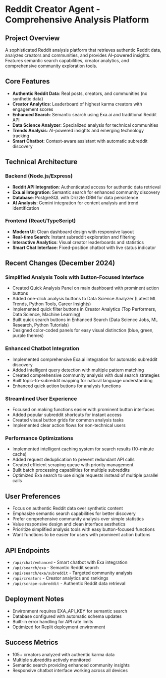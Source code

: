 # Reddit Creator Agent - Comprehensive Analysis Platform

## Project Overview
A sophisticated Reddit analysis platform that retrieves authentic Reddit data, analyzes creators and communities, and provides AI-powered insights. Features semantic search capabilities, creator analytics, and comprehensive community exploration tools.

## Core Features
- **Authentic Reddit Data**: Real posts, creators, and communities (no synthetic data)
- **Creator Analytics**: Leaderboard of highest karma creators with engagement scores
- **Enhanced Search**: Semantic search using Exa.ai and traditional Reddit API
- **Data Science Analyzer**: Specialized analysis for technical communities
- **Trends Analysis**: AI-powered insights and emerging technology tracking
- **Smart Chatbot**: Context-aware assistant with automatic subreddit discovery

## Technical Architecture

### Backend (Node.js/Express)
- **Reddit API Integration**: Authenticated access for authentic data retrieval
- **Exa.ai Integration**: Semantic search for enhanced community discovery
- **Database**: PostgreSQL with Drizzle ORM for data persistence
- **AI Analysis**: Gemini integration for content analysis and trend identification

### Frontend (React/TypeScript)
- **Modern UI**: Clean dashboard design with responsive layout
- **Real-time Search**: Instant subreddit exploration and filtering
- **Interactive Analytics**: Visual creator leaderboards and statistics
- **Smart Chat Interface**: Fixed-position chatbot with live status indicator

## Recent Changes (December 2024)

### Simplified Analysis Tools with Button-Focused Interface
- Created Quick Analysis Panel on main dashboard with prominent action buttons
- Added one-click analysis buttons to Data Science Analyzer (Latest ML Trends, Python Tools, Career Insights)
- Implemented quick filter buttons in Creator Analytics (Top Performers, Data Science, Machine Learning)
- Built quick search buttons in Enhanced Search (Data Science Jobs, ML Research, Python Tutorials)
- Designed color-coded panels for easy visual distinction (blue, green, purple themes)

### Enhanced Chatbot Integration
- Implemented comprehensive Exa.ai integration for automatic subreddit discovery
- Added intelligent query detection with multiple pattern matching
- Created comprehensive community analysis with dual search strategies
- Built topic-to-subreddit mapping for natural language understanding
- Enhanced quick action buttons for analysis functions

### Streamlined User Experience
- Focused on making functions easier with prominent button interfaces
- Added popular subreddit shortcuts for instant access
- Created visual button grids for common analysis tasks
- Implemented clear action flows for non-technical users

### Performance Optimizations
- Implemented intelligent caching system for search results (10-minute cache)
- Added request deduplication to prevent redundant API calls
- Created efficient scraping queue with priority management
- Built batch processing capabilities for multiple subreddits
- Optimized Exa search to use single requests instead of multiple parallel calls

## User Preferences
- Focus on authentic Reddit data over synthetic content
- Emphasize semantic search capabilities for better discovery
- Prefer comprehensive community analysis over simple statistics
- Value responsive design and clean interface aesthetics
- Prioritize simplified analysis tools with easy button-focused functions
- Want functions to be easier for users with prominent action buttons

## API Endpoints
- `/api/chat/enhanced` - Smart chatbot with Exa integration
- `/api/search/exa` - Semantic Reddit search
- `/api/search/exa/subreddit` - Targeted community analysis
- `/api/creators` - Creator analytics and rankings
- `/api/scrape-subreddit` - Authentic Reddit data retrieval

## Deployment Notes
- Environment requires EXA_API_KEY for semantic search
- Database configured with automatic schema updates
- Built-in error handling for API rate limits
- Optimized for Replit deployment environment

## Success Metrics
- 105+ creators analyzed with authentic karma data
- Multiple subreddits actively monitored
- Semantic search providing enhanced community insights
- Responsive chatbot interface working across all devices